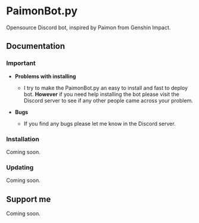 # PaimonBot.py
Opensource Discord bot, inspired by Paimon from Genshin Impact.

## Documentation

### Important

- **Problems with installing**
  - I try to make the PaimonBot.py an easy to install and fast to deploy bot. **However** if you need help installing the bot please visit the Discord server to see if any other people came across your problem.

- **Bugs**
  - If you find any bugs please let me know in the Discord server.

### Installation

Coming soon.

### Updating

Coming soon.

## Support me

Coming soon.

